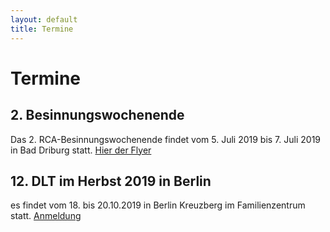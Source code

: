 ```yaml
---
layout: default
title: Termine
---
```

# Termine

## 2. Besinnungswochenende

Das 2. RCA-Besinnungswochenende findet vom 5. Juli 2019 bis  7. Juli 2019 in Bad Driburg statt. [Hier der Flyer](/files/RCA_Besinnungswochenende2019.pdf)

## 12. DLT im Herbst 2019 in Berlin

es findet vom 18. bis 20.10.2019 in Berlin Kreuzberg im Familienzentrum statt. [Anmeldung]()
